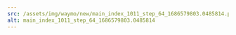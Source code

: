 ```yaml
---
src: /assets/img/waymo/new/main_index_1011_step_64_1686579803.0485814.png
alt: main_index_1011_step_64_1686579803.0485814
---
```

